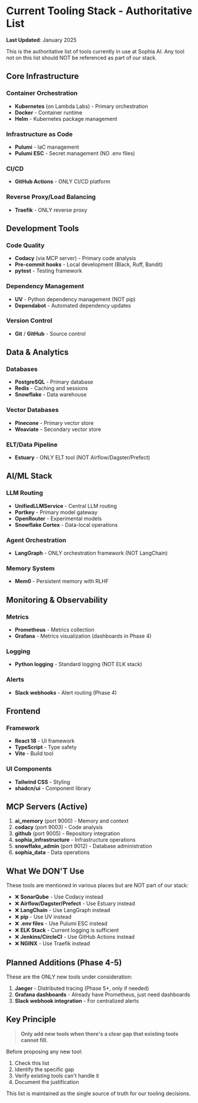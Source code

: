 # Current Tooling Stack - Authoritative List

**Last Updated**: January 2025

This is the authoritative list of tools currently in use at Sophia AI. Any tool not on this list should NOT be referenced as part of our stack.

## Core Infrastructure

### Container Orchestration
- **Kubernetes** (on Lambda Labs) - Primary orchestration
- **Docker** - Container runtime
- **Helm** - Kubernetes package management

### Infrastructure as Code
- **Pulumi** - IaC management
- **Pulumi ESC** - Secret management (NO .env files)

### CI/CD
- **GitHub Actions** - ONLY CI/CD platform

### Reverse Proxy/Load Balancing
- **Traefik** - ONLY reverse proxy

## Development Tools

### Code Quality
- **Codacy** (via MCP server) - Primary code analysis
- **Pre-commit hooks** - Local development (Black, Ruff, Bandit)
- **pytest** - Testing framework

### Dependency Management
- **UV** - Python dependency management (NOT pip)
- **Dependabot** - Automated dependency updates

### Version Control
- **Git** / **GitHub** - Source control

## Data & Analytics

### Databases
- **PostgreSQL** - Primary database
- **Redis** - Caching and sessions
- **Snowflake** - Data warehouse

### Vector Databases
- **Pinecone** - Primary vector store
- **Weaviate** - Secondary vector store

### ELT/Data Pipeline
- **Estuary** - ONLY ELT tool (NOT Airflow/Dagster/Prefect)

## AI/ML Stack

### LLM Routing
- **UnifiedLLMService** - Central LLM routing
- **Portkey** - Primary model gateway
- **OpenRouter** - Experimental models
- **Snowflake Cortex** - Data-local operations

### Agent Orchestration
- **LangGraph** - ONLY orchestration framework (NOT LangChain)

### Memory System
- **Mem0** - Persistent memory with RLHF

## Monitoring & Observability

### Metrics
- **Prometheus** - Metrics collection
- **Grafana** - Metrics visualization (dashboards in Phase 4)

### Logging
- **Python logging** - Standard logging (NOT ELK stack)

### Alerts
- **Slack webhooks** - Alert routing (Phase 4)

## Frontend

### Framework
- **React 18** - UI framework
- **TypeScript** - Type safety
- **Vite** - Build tool

### UI Components
- **Tailwind CSS** - Styling
- **shadcn/ui** - Component library

## MCP Servers (Active)

1. **ai_memory** (port 9000) - Memory and context
2. **codacy** (port 9003) - Code analysis
3. **github** (port 9005) - Repository integration
4. **sophia_infrastructure** - Infrastructure operations
5. **snowflake_admin** (port 9012) - Database administration
6. **sophia_data** - Data operations

## What We DON'T Use

These tools are mentioned in various places but are NOT part of our stack:

- ❌ **SonarQube** - Use Codacy instead
- ❌ **Airflow/Dagster/Prefect** - Use Estuary instead
- ❌ **LangChain** - Use LangGraph instead
- ❌ **pip** - Use UV instead
- ❌ **.env files** - Use Pulumi ESC instead
- ❌ **ELK Stack** - Current logging is sufficient
- ❌ **Jenkins/CircleCI** - Use GitHub Actions instead
- ❌ **NGINX** - Use Traefik instead

## Planned Additions (Phase 4-5)

These are the ONLY new tools under consideration:

1. **Jaeger** - Distributed tracing (Phase 5+, only if needed)
2. **Grafana dashboards** - Already have Prometheus, just need dashboards
3. **Slack webhook integration** - For centralized alerts

## Key Principle

> **Only add new tools when there's a clear gap that existing tools cannot fill.**

Before proposing any new tool:
1. Check this list
2. Identify the specific gap
3. Verify existing tools can't handle it
4. Document the justification

This list is maintained as the single source of truth for our tooling decisions.
